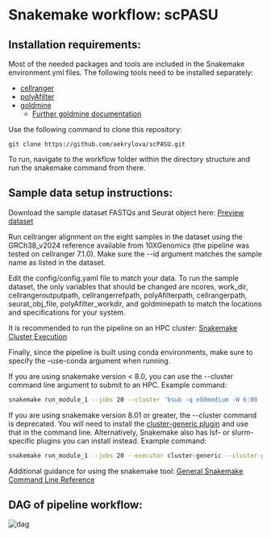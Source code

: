 # Snakemake workflow: scPASU

## Installation requirements:
Most of the needed packages and tools are included in the Snakemake environment.yml files. The following tools need to be installed separately:
* [cellranger](https://www.10xgenomics.com/support/software/cell-ranger/latest/tutorials/cr-tutorial-in)
* [polyAfilter](https://github.com/MarekSvob/polyAfilter)
* [goldmine](https://github.com/jeffbhasin/goldmine)
  * [Further goldmine documentation](https://www.jeffbio.com/goldmine/docs/)

Use the following command to clone this repository:
```
git clone https://github.com/aekrylova/scPASU.git
```
To run, navigate to the workflow folder within the directory structure and run the snakemake command from there. 

## Sample data setup instructions:
Download the sample dataset FASTQs and Seurat object here: [Preview dataset](https://data.mendeley.com/preview/6bf3w4wrj8?a=10479bdc-60fa-4632-84f8-89545ed45cf3) 

Run cellranger alignment on the eight samples in the dataset using the GRCh38_v2024 reference available from 10XGenomics (the pipeline was tested on cellranger 7.1.0). Make sure the --id argument matches the sample name as listed in the dataset.

Edit the config/config.yaml file to match your data. To run the sample dataset, the only variables that should be changed are ncores, work_dir, cellrangeroutputpath, cellrangerrefpath, polyAfilterpath, cellrangerpath, seurat_obj_file, polyAfilter_workdir, and goldminepath to match the locations and specifications for your system.  

It is recommended to run the pipeline on an HPC cluster: [Snakemake Cluster Execution](https://snakemake.readthedocs.io/en/v7.19.1/executing/cluster.html)

Finally, since the pipeline is built using conda environments, make sure to specify the –use-conda argument when running. 

If you are using snakemake version < 8.0, you can use the --cluster command line argument to submit to an HPC. Example command:
```bash
snakemake run_module_1 --jobs 20 --cluster 'bsub -q e80medium -W 6:00 -u AEKrylova@mdanderson.org -n 32 -M 200 -R "rusage[mem=200]"' --use-conda
```
If you are using snakemake version 8.01 or greater, the --cluster command is deprecated. You will need to install the [cluster-generic plugin](https://snakemake.github.io/snakemake-plugin-catalog/plugins/executor/cluster-generic.html) and use that in the command line. Alternatively, Snakemake also has lsf- or slurm-specific plugins you can install instead. Example command:
```bash
snakemake run_module_1 --jobs 20 --executor cluster-generic --cluster-generic-submit-cmd 'bsub -q e80medium -W 6:00 -u AEKrylova@mdanderson.org -n 32 -M 200 -R "rusage[mem=200]"' --use-conda
```

Additional guidance for using the snakemake tool: [General Snakemake Command Line Reference](https://snakemake.readthedocs.io/en/v7.19.1/executing/cli.html)

## DAG of pipeline workflow:

![dag](https://github.com/user-attachments/assets/4062fef2-eb3a-4a7e-9fb2-3fc82fa4e15f)

